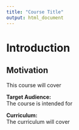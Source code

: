 ```yaml
---
title: "Course Title"
output: html_document
---
```




# Introduction

## Motivation
This course will cover

**Target Audience:**  
The course is intended for

**Curriculum:**  
The curriculum will cover
